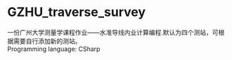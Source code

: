 # GZHU_traverse_survey
一份广州大学测量学课程作业——水准导线内业计算编程.默认为四个测站，可根据需要自行添加新的测站。  
Programming language: CSharp  
